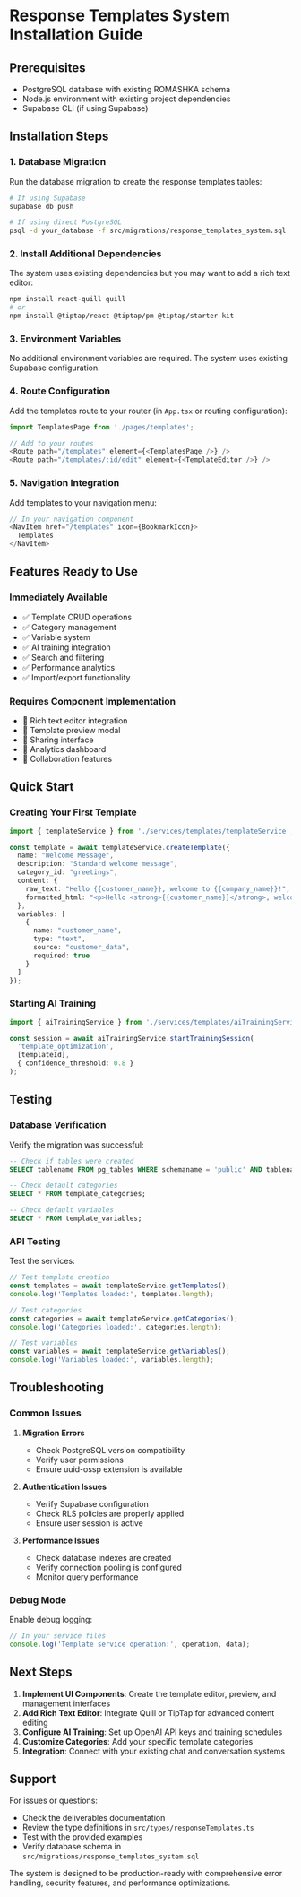 # Response Templates System Installation Guide

## Prerequisites
- PostgreSQL database with existing ROMASHKA schema
- Node.js environment with existing project dependencies
- Supabase CLI (if using Supabase)

## Installation Steps

### 1. Database Migration
Run the database migration to create the response templates tables:

```bash
# If using Supabase
supabase db push

# If using direct PostgreSQL
psql -d your_database -f src/migrations/response_templates_system.sql
```

### 2. Install Additional Dependencies
The system uses existing dependencies but you may want to add a rich text editor:

```bash
npm install react-quill quill
# or
npm install @tiptap/react @tiptap/pm @tiptap/starter-kit
```

### 3. Environment Variables
No additional environment variables are required. The system uses existing Supabase configuration.

### 4. Route Configuration
Add the templates route to your router (in `App.tsx` or routing configuration):

```typescript
import TemplatesPage from './pages/templates';

// Add to your routes
<Route path="/templates" element={<TemplatesPage />} />
<Route path="/templates/:id/edit" element={<TemplateEditor />} />
```

### 5. Navigation Integration
Add templates to your navigation menu:

```typescript
// In your navigation component
<NavItem href="/templates" icon={BookmarkIcon}>
  Templates
</NavItem>
```

## Features Ready to Use

### Immediately Available
- ✅ Template CRUD operations
- ✅ Category management
- ✅ Variable system
- ✅ AI training integration
- ✅ Search and filtering
- ✅ Performance analytics
- ✅ Import/export functionality

### Requires Component Implementation
- 🔄 Rich text editor integration
- 🔄 Template preview modal
- 🔄 Sharing interface
- 🔄 Analytics dashboard
- 🔄 Collaboration features

## Quick Start

### Creating Your First Template
```typescript
import { templateService } from './services/templates/templateService';

const template = await templateService.createTemplate({
  name: "Welcome Message",
  description: "Standard welcome message",
  category_id: "greetings",
  content: {
    raw_text: "Hello {{customer_name}}, welcome to {{company_name}}!",
    formatted_html: "<p>Hello <strong>{{customer_name}}</strong>, welcome to {{company_name}}!</p>"
  },
  variables: [
    {
      name: "customer_name",
      type: "text",
      source: "customer_data",
      required: true
    }
  ]
});
```

### Starting AI Training
```typescript
import { aiTrainingService } from './services/templates/aiTrainingService';

const session = await aiTrainingService.startTrainingSession(
  'template_optimization',
  [templateId],
  { confidence_threshold: 0.8 }
);
```

## Testing

### Database Verification
Verify the migration was successful:

```sql
-- Check if tables were created
SELECT tablename FROM pg_tables WHERE schemaname = 'public' AND tablename LIKE 'response_templates%';

-- Check default categories
SELECT * FROM template_categories;

-- Check default variables
SELECT * FROM template_variables;
```

### API Testing
Test the services:

```typescript
// Test template creation
const templates = await templateService.getTemplates();
console.log('Templates loaded:', templates.length);

// Test categories
const categories = await templateService.getCategories();
console.log('Categories loaded:', categories.length);

// Test variables
const variables = await templateService.getVariables();
console.log('Variables loaded:', variables.length);
```

## Troubleshooting

### Common Issues

1. **Migration Errors**
   - Check PostgreSQL version compatibility
   - Verify user permissions
   - Ensure uuid-ossp extension is available

2. **Authentication Issues**
   - Verify Supabase configuration
   - Check RLS policies are properly applied
   - Ensure user session is active

3. **Performance Issues**
   - Check database indexes are created
   - Verify connection pooling is configured
   - Monitor query performance

### Debug Mode
Enable debug logging:

```typescript
// In your service files
console.log('Template service operation:', operation, data);
```

## Next Steps

1. **Implement UI Components**: Create the template editor, preview, and management interfaces
2. **Add Rich Text Editor**: Integrate Quill or TipTap for advanced content editing
3. **Configure AI Training**: Set up OpenAI API keys and training schedules
4. **Customize Categories**: Add your specific template categories
5. **Integration**: Connect with your existing chat and conversation systems

## Support

For issues or questions:
- Check the deliverables documentation
- Review the type definitions in `src/types/responseTemplates.ts`
- Test with the provided examples
- Verify database schema in `src/migrations/response_templates_system.sql`

The system is designed to be production-ready with comprehensive error handling, security features, and performance optimizations.